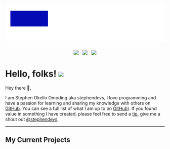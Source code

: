 # [![Stephendevs header](https://raw.githubusercontent.com/stephendevs/stephendevs/main/icon/bannner.png)](ttps://www.linkedin.com/in/stephendev)



<p align='center'>
<a href="https://twitter.com/_waylonwalker"><img height="30" src="https://github.com/stephendevs/stephendevs/icon/twitter.png?raw=true"></a>&nbsp;&nbsp;
<a href="https://instagram.com/stephendevs"><img height="30" src="https://github.com/stephendevs/stephendevs/icon/instagram.jpg?raw=true"></a>&nbsp;&nbsp;
<a href="https://www.linkedin.com/in/stephdevs/"><img height="30" src="https://github.com/stephendevs/stephendevs/icon/linkedin.png?raw=true"></a>
</p>

# Hello, folks! <img src="https://raw.githubusercontent.com/MartinHeinz/MartinHeinz/master/wave.gif" width="30px">


Hey there 👋,

I am Stephen Okello Omoding aka stephendevs, I love programming and have a passion for learning and sharing my knowledge with others on [GitHub](https://github.com/stephendevs).  You can see a full list of what I am up to on [GitHub](https://github.com/stephendevs)).  If you found value in something I have created, please feel free to send a [tip](https://www.buymeacoffee.com/bBdtMQO), give me a shout out [@stephendevs](https://twitter.com/stephendevs).

  ---

  ## My Current Projects




